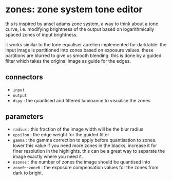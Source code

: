 # zones: zone system tone editor

this is inspired by ansel adams zone system, a way to think
about a tone curve, i.e. modifying brightness of the output
based on logarithmically spaced zones of input brightness.

it works similar to the tone equaliser aurelien implemented
for darktable: the input image is partitioned into zones
based on exposure values. these partitions are blurred to
give us smooth blending. this is done by a guided filter which
takes the original image as guide for the edges.

## connectors

* `input`
* `output`
* `dspy` : the quantised and filtered luminance to visualise the zones

## parameters

* `radius` : this fraction of the image width will be the blur radius
* `epsilon` : the edge weight for the guided filter
* `gamma` : the gamma correction to apply before quantisation to zones. lower this value if you need more zones in the blacks, increase it for finer resolution in the highlights. this can be a great way to separate the image exactly where you need it.
* `nzones` : the number of zones the image should be quantised into
* `zone0`--`zone6` : the exposure compensation values for the zones from dark to bright.
